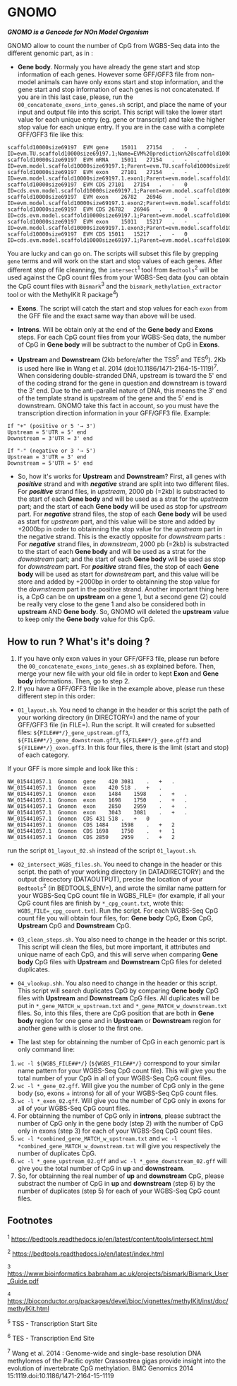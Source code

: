 # GNOMO
***GNOMO is a Gencode for NOn Model Organism***

GNOMO allow to count the number of CpG from WGBS-Seq data into the different genomic part, as in :

- **Gene body**. Normaly you have already the gene start and stop information of each genes. However some GFF/GFF3 file from non-model animals can have only exons start and stop information, and the gene start and stop information of each genes is not concatenated. If you are in this last case, please, run the `00_concatenate_exons_into_genes.sh` script, and place the name of your input and output file into this script. This script will take the lower start value for each unique entry (eg. gene or transcript) and take the higher stop value for each unique entry. If you are in the case with a complete GFF/GFF3 file like this:

```
scaffold10000size69197	EVM	gene	15011	27154	.	-	.	ID=evm.TU.scaffold10000size69197.1;Name=EVM%20prediction%20scaffold10000size69197.1
scaffold10000size69197	EVM	mRNA	15011	27154	.	-	.	ID=evm.model.scaffold10000size69197.1;Parent=evm.TU.scaffold10000size69197.1;Name=EVM%20prediction%20scaffold10000size69197.1
scaffold10000size69197	EVM	exon	27101	27154	.	-	.	ID=evm.model.scaffold10000size69197.1.exon1;Parent=evm.model.scaffold10000size69197.1
scaffold10000size69197	EVM	CDS	27101	27154	.	-	0	ID=cds.evm.model.scaffold10000size69197.1;Parent=evm.model.scaffold10000size69197.1
scaffold10000size69197	EVM	exon	26782	26946	.	-	.	ID=evm.model.scaffold10000size69197.1.exon2;Parent=evm.model.scaffold10000size69197.1
scaffold10000size69197	EVM	CDS	26782	26946	.	-	0	ID=cds.evm.model.scaffold10000size69197.1;Parent=evm.model.scaffold10000size69197.1
scaffold10000size69197	EVM	exon	15011	15217	.	-	.	ID=evm.model.scaffold10000size69197.1.exon3;Parent=evm.model.scaffold10000size69197.1
scaffold10000size69197	EVM	CDS	15011	15217	.	-	0	ID=cds.evm.model.scaffold10000size69197.1;Parent=evm.model.scaffold10000size69197.1
```

You are lucky and can go on. The scripts will subset this file by grepping `gene` terms and will work on the start and stop values of each genes. After different step of file cleanning, the `intersect`<sup>1</sup> tool from `Bedtools`<sup>2</sup> will be used against the CpG count files from your WGBS-Seq data (you can obtain the CpG count files with `Bismark`<sup>3</sup> and the `bismark_methylation_extractor` tool or with the MethylKit R package<sup>4</sup>)

- **Exons**. The script will catch the start and stop values for each `exon` from the GFF file and the exact same way than above will be used.

- **Introns**. Will be obtain only at the end of the **Gene body** and **Exons** steps. For each CpG count files from your WGBS-Seq data, the number of CpG in **Gene body** will be subtract to the number of CpG in **Exons**.

- **Upstream** and **Downstream** (2kb before/after the TSS<sup>5</sup> and TES<sup>6</sup>).
2Kb is used here like in Wang et al. 2014 (doi:10.1186/1471-2164-15-1119)<sup>7</sup>. When considering double-stranded DNA, upstream is toward the 5' end of the coding strand for the gene in question and downstream is toward the 3' end. Due to the anti-parallel nature of DNA, this means the 3' end of the template strand is upstream of the gene and the 5' end is downstream. GNOMO take this fact in account, so you must have the transcription direction information in your GFF/GFF3 file. Example:


```
If "+" (positive or 5 '→ 3')
Upstream = 5'UTR = 5' end
Downstream = 3'UTR = 3' end

If "-" (negative or 3 '→ 5')
Upstream = 3'UTR = 3' end
Downstream = 5'UTR = 5' end
```

- So, how it's works for **Upstream** and **Downstream**? First, all genes with ***positive*** strand and with ***negative*** strand are split into two different files. For ***positive*** strand files, in *upstream*, 2000 pb (=2kb) is substracted to the start of each **Gene body** and will be used as a strat for the *upstream* part; and the start of each **Gene body** will be used as stop for *upstream* part. For ***negative*** strand files, the stop of each **Gene body** will be used as start for *upstream* part, and this value will be store and added by +2000bp in order to obtainning the stop value for the *upstream* part in the negative strand. This is the exactly opposite for *downstream* parts : For ***negative*** strand files, in *downstream*, 2000 pb (=2kb) is substracted to the start of each **Gene body** and will be used as a strat for the *downstream* part; and the start of each **Gene body** will be used as stop for *downstream* part. For ***positive*** strand files, the stop of each **Gene body** will be used as start for *downstream* part, and this value will be store and added by +2000bp in order to obtainning the stop value for the *downstream* part in the positive strand. Another important thing here is, a CpG can be on **upstream** on a gene 1, but a second gene (2) could be really very close to the gene 1 and also be considered both in **upstream** AND **Gene body**. So, GNOMO will deleted the **upstream** value to keep only the **Gene body** value for this CpG.

## How to run ? What's it's doing ?

1. If you have only exon values in your GFF/GFF3 file, please run before the `00_concatenate_exons_into_genes.sh` as explained before. Then, merge your new file with your old file in order to kept **Exon** and **Gene body** informations. Then, go to step 2.
2. If you have a GFF/GFF3 file like in the example above, please run these different step in this order:

- `01_layout.sh`. You need to change in the header or this script the path of your working directory (in DIRECTORY=) and the name of your GFF/GFF3 file (in FILE=). Run the script. It will created for subsetted files: `${FILE##*/}_gene_upstream.gff3`, `${FILE##*/}_gene_downstream.gff3`, `${FILE##*/}_gene.gff3` and `${FILE##*/}_exon.gff3`. In this four files, there is the limit (start and stop) of each category.

If your GFF is more simple and look like this : 

```
NW_015441057.1	Gnomon	gene	420	3081	.	+	.
NW_015441057.1	Gnomon	exon	420	518	.	+	.
NW_015441057.1	Gnomon	exon	1484	1598	.	+	.
NW_015441057.1	Gnomon	exon	1698	1750	.	+	.
NW_015441057.1	Gnomon	exon	2850	2959	.	+	.
NW_015441057.1	Gnomon	exon	3043	3081	.	+	.
NW_015441057.1	Gnomon	CDS	431	518	.	+	0
NW_015441057.1	Gnomon	CDS	1484	1598	.	+	2
NW_015441057.1	Gnomon	CDS	1698	1750	.	+	1
NW_015441057.1	Gnomon	CDS	2850	2959	.	+	2
```

run the script `01_layout_02.sh` instead of the script `01_layout.sh`.

- `02_intersect_WGBS_files.sh`. You need to change in the header or this script.  the path of your working directory (in DATADIRECTORY) and the output direcectory (DATAOUTPUT), precise the location of your `Bedtools`<sup>2</sup> (in BEDTOOLS_ENV=), and wrote the similar name pattern for your WGBS-Seq CpG count file in WGBS_FILE= (for example, if all your CpG count files are finish by `*_cpg_count.txt`, wrote this: `WGBS_FILE=_cpg_count.txt`). Run the script. For each WGBS-Seq CpG count file you will obtain four files, for: **Gene body** CpG, **Exon** CpG, **Upstream** CpG and **Downstream** CpG.

- `03_clean_steps.sh`. You also need to change in the header or this script. This script will clean the files, but more important, it attributes and unique name of each CpG, and this will serve when comparing **Gene body** CpG files with **Upstream** and **Downstream** CpG files for deleted duplicates.

- `04_vlookup.shh`. You also need to change in the header or this script. This script will search duplicates CpG by comparing **Gene body** CpG files with **Upstream** and **Downstream** CpG files. All duplicates will be put in `*_gene_MATCH_w_upstream.txt` and `*_gene_MATCH_w_downstream.txt` files. So, into this files, there are CpG position that are both in **Gene body** region for one gene and in **Upstream** or **Downstream** region for another gene with is closer to the first one. 

- The last step for obtainning the number of CpG in each genomic part is only command line:

1. `wc -l ${WGBS_FILE##*/}` (`${WGBS_FILE##*/}` correspond to your similar name pattern for your WGBS-Seq CpG count file). This will give you the total number of your CpG in all of your WGBS-Seq CpG count files.
2. `wc -l *_gene_02.gff`. Will give you the number of CpG only in the gene body (so, exons + introns) for all of your WGBS-Seq CpG count files.
3. `wc -l *_exon_02.gff`. Will give you the number of CpG only in exons for all of your WGBS-Seq CpG count files.
4. For obtainning the number of CpG only in **introns**, please subtract the number of CpG only in the gene body (step 2) with the number of CpG only in exons (step 3) for each of your WGBS-Seq CpG count files.
5. `wc -l *combined_gene_MATCH_w_upstream.txt` and `wc -l *combined_gene_MATCH_w_downstream.txt` will give you respectively the number of duplicates CpG.
6. `wc -l *_gene_upstream_02.gff` and `wc -l *_gene_downstream_02.gff` will give you the total number of CpG in **up** and **downstream**.
7. So, for obtainning the real number of **up** and **downstream** CpG, please substract the number of CpG in **up** and **downstream** (step 6) by the number of duplicates (step 5) for each of your WGBS-Seq CpG count files.
 


## Footnotes

<sup>1</sup> https://bedtools.readthedocs.io/en/latest/content/tools/intersect.html

<sup>2</sup> https://bedtools.readthedocs.io/en/latest/index.html

<sup>3</sup> https://www.bioinformatics.babraham.ac.uk/projects/bismark/Bismark_User_Guide.pdf

<sup>4</sup> https://bioconductor.org/packages/devel/bioc/vignettes/methylKit/inst/doc/methylKit.html

<sup>5</sup> TSS - Transcription Start Site

<sup>6</sup> TES - Transcription End Site

<sup>7</sup> Wang et al. 2014 : Genome-wide and single-base resolution DNA methylomes of the Pacific oyster Crassostrea gigas provide insight into the evolution of invertebrate CpG methylation. BMC Genomics 2014 15:1119.doi:10.1186/1471-2164-15-1119
